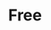 ---
layout: default
title: Free
nav_order: 1
has_children: true
has_grandparent: true
grand_parent: Windows
---